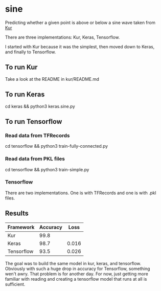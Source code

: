 # sine

Predicting whether a given point is above or below a sine wave taken from [Kur](http://kur.deepgram.com/tutorial.html)

There are three implementations: Kur, Keras, Tensorflow.

I started with Kur because it was the simplest, then moved down to Keras, and finally to Tensorflow.

## To run Kur
 Take a look at the README in kur/README.md

## To run Keras
 cd keras && python3 keras.sine.py

## To run Tensorflow
 ### Read data from TFRecords
  cd tensorflow && python3 train-fully-connected.py
 ### Read data from PKL files
  cd tensorflow && python3 train-simple.py

### Tensorflow
 There are two implementations. One is with TFRecords and one is with .pkl files.



## Results

|  Framework  |  Accuracy | Loss  |
|-------------|-----------|-------|
| Kur         |  99.8     |       |
| Keras       |  98.7     | 0.016 |
| Tensorflow  |  93.5     | 0.026 |


The goal was to build the same model in kur, keras, and tensorflow. Obviously with such a huge drop in accuracy for Tensorflow, something
wen't awry. That problem is for another day. For now, just getting more familiar with reading and creating a tensorflow model that 
runs at all is sufficient.

